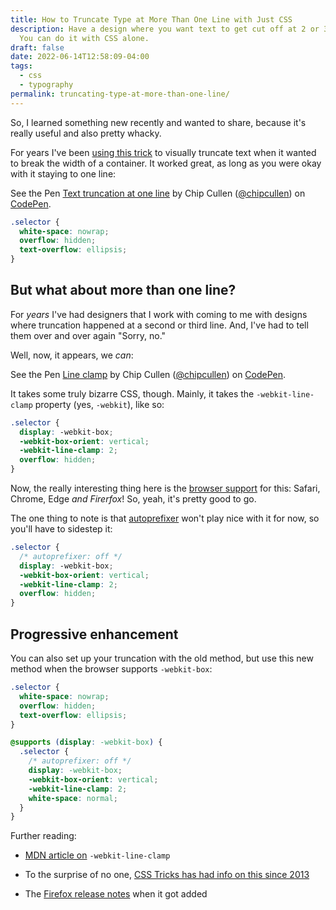 ```yaml
---
title: How to Truncate Type at More Than One Line with Just CSS
description: Have a design where you want text to get cut off at 2 or 3 lines?
  You can do it with CSS alone.
draft: false
date: 2022-06-14T12:58:09-04:00
tags:
  - css
  - typography
permalink: truncating-type-at-more-than-one-line/
---
```


So, I learned something new recently and wanted to share, because it's really useful and also pretty whacky.

For years I've been [using this trick](https://css-tricks.com/snippets/css/truncate-string-with-ellipsis/) to visually truncate text when it wanted to break the width of a container. It worked great, as long as you were okay with it staying to one line:

See the Pen [Text truncation at one line](https://codepen.io/chipcullen/pen/wvvxZQE) by Chip Cullen ([@chipcullen](https://codepen.io/chipcullen)) on [CodePen](https://codepen.io).

```scss
.selector {
  white-space: nowrap;
  overflow: hidden;
  text-overflow: ellipsis;
}
```

## But what about more than one line?

For _years_ I've had designers that I work with coming to me with designs where truncation happened at a second or third line. And, I've had to tell them over and over again "Sorry, no."

Well, now, it appears, we _can_:

See the Pen [Line clamp](https://codepen.io/chipcullen/pen/oNNMdez) by Chip Cullen ([@chipcullen](https://codepen.io/chipcullen)) on [CodePen](https://codepen.io).

It takes some truly bizarre CSS, though. Mainly, it takes the `-webkit-line-clamp` property (yes, `-webkit`), like so:

```scss
.selector {
  display: -webkit-box;
  -webkit-box-orient: vertical;
  -webkit-line-clamp: 2;
  overflow: hidden;
}
```

Now, the really interesting thing here is the [browser support](https://caniuse.com/#feat=mdn-css_properties_-webkit-line-clamp) for this: Safari, Chrome, Edge _and Firerfox_! So, yeah, it's pretty good to go.

The one thing to note is that [autoprefixer](https://github.com/postcss/autoprefixer) won't play nice with it for now, so you'll have to sidestep it:

```scss
.selector {
  /* autoprefixer: off */
  display: -webkit-box;
  -webkit-box-orient: vertical;
  -webkit-line-clamp: 2;
  overflow: hidden;
}
```

## Progressive enhancement

You can also set up your truncation with the old method, but use this new method when the browser supports `-webkit-box`:

```css
.selector {
  white-space: nowrap;
  overflow: hidden;
  text-overflow: ellipsis;
}

@supports (display: -webkit-box) {
  .selector {
    /* autoprefixer: off */
    display: -webkit-box;
    -webkit-box-orient: vertical;
    -webkit-line-clamp: 2;
    white-space: normal;
  }
}
```

Further reading:

- [MDN article on](https://developer.mozilla.org/en-US/docs/Web/CSS/-webkit-line-clamp#Example) `-webkit-line-clamp`

- To the surprise of no one, [CSS Tricks has had info on this since 2013](https://css-tricks.com/line-clampin/)

- The [Firefox release notes](https://developer.mozilla.org/en-US/docs/Mozilla/Firefox/Releases/68#CSS) when it got added
